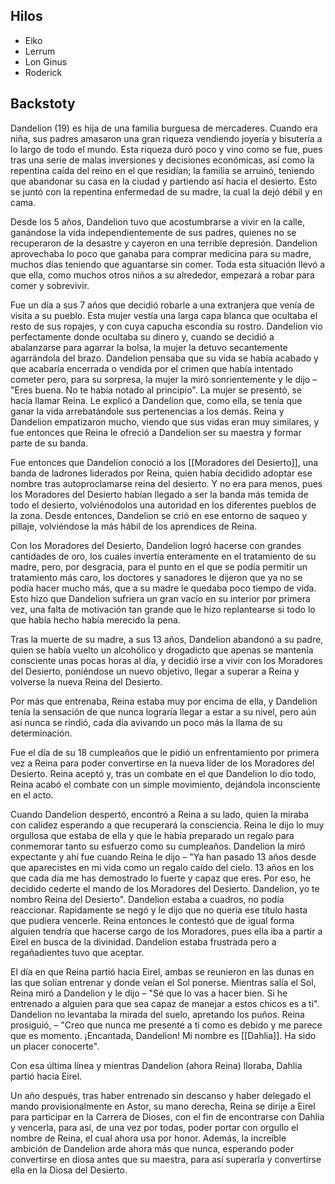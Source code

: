 ## Hilos

- Eiko
- Lerrum
- Lon Ginus
- Roderick



## Backstoty

Dandelion (19) es hija de una familia burguesa de mercaderes. Cuando era niña, sus padres amasaron una gran riqueza vendiendo joyería y bisutería a lo largo de todo el mundo. Esta riqueza duró poco y vino como se fue, pues tras una serie de malas inversiones y decisiones económicas, así como la repentina caída del reino en el que residían; la familia se arruinó, teniendo que abandonar su casa en la ciudad y partiendo así hacia el desierto. Esto se juntó con la repentina enfermedad de su madre, la cual la dejó débil y en cama.

Desde los 5 años, Dandelion tuvo que acostumbrarse a vivir en la calle, ganándose la vida independientemente de sus padres, quienes no se recuperaron de la desastre y cayeron en una terrible depresión. Dandelion aprovechaba lo poco que ganaba para comprar medicina para su madre, muchos días teniendo que aguantarse sin comer. Toda esta situación llevó a que ella, como muchos otros niños a su alrededor, empezará a robar para comer y sobrevivir. 

Fue un día a sus 7 años que decidió robarle a una extranjera que venía de visita a su pueblo. Esta mujer vestía una larga capa blanca que ocultaba el resto de sus ropajes, y con cuya capucha escondía su rostro. Dandelion vio perfectamente donde ocultaba su dinero y, cuando se decidió a abalanzarse para agarrar la bolsa, la mujer la detuvo secantemente agarrándola del brazo. Dandelion pensaba que su vida se había acabado y que acabaría encerrada o vendida por el crimen que había intentado cometer pero, para su sorpresa, la mujer la miró sonrientemente y le dijo – "Eres buena. No te había notado al principio". La mujer se presentó, se hacía llamar Reina. Le explicó a Dandelion que, como ella, se tenía que ganar la vida arrebatándole sus pertenencias a los demás. Reina y Dandelion empatizaron mucho, viendo que sus vidas eran muy similares, y fue entonces que Reina le ofreció a Dandelion ser su maestra y formar parte de su banda.

Fue entonces que Dandelion conoció a los [[Moradores del Desierto]], una banda de ladrones liderados por Reina, quien había decidido adoptar ese nombre tras autoproclamarse reina del desierto. Y no era para menos, pues los Moradores del Desierto habían llegado a ser la banda más temida de todo el desierto, volviénodolos una autoridad en los diferentes pueblos de la zona. Desde entonces, Dandelion se crió en ese entorno de saqueo y pillaje, volviéndose la más hábil de los aprendices de Reina. 

Con los Moradores del Desierto, Dandelion logró hacerse con grandes cantidades de oro, los cuales invertía enteramente en el tratamiento de su madre, pero, por desgracia, para el punto en el que se podía permitir un tratamiento más caro, los doctores y sanadores le dijeron que ya no se podía hacer mucho más, que a su madre le quedaba poco tiempo de vida. Esto hizo que Dandelion sufriera un gran vacío en su interior por primera vez, una falta de motivación tan grande que le hizo replantearse si todo lo que había hecho había merecido la pena.

Tras la muerte de su madre, a sus 13 años, Dandelion abandonó a su padre, quien se había vuelto un alcohólico y drogadicto que apenas se mantenía consciente unas pocas horas al día, y decidió irse a vivir con los Moradores del Desierto, poniéndose un nuevo objetivo, llegar a superar a Reina y volverse la nueva Reina del Desierto.

Por más que entrenaba, Reina estaba muy por encima de ella, y Dandelion tenía la sensación de que nunca lograría llegar a estar a su nivel, pero aún así nunca se rindió, cada día avivando un poco más la llama de su determinación. 

Fue el día de su 18 cumpleaños que le pidió un enfrentamiento por primera vez a Reina para poder convertirse en la nueva líder de los Moradores del Desierto. Reina aceptó y, tras un combate en el que Dandelion lo dio todo, Reina acabó el combate con un simple movimiento, dejándola inconsciente en el acto.

Cuando Dandelion despertó, encontró a Reina a su lado, quien la miraba con calidez esperando a que recuperará la consciencia. Reina le dijo lo muy orgullosa que estaba de ella y que le había preparado un regalo para conmemorar tanto su esfuerzo como su cumpleaños. Dandelion la miró expectante y ahí fue cuando Reina le dijo – "Ya han pasado 13 años desde que aparecistes en mi vida como un regalo caído del cielo. 13 años en los que cada día me has demostrado lo fuerte y capaz que eres. Por eso, he decidido cederte el mando de los Moradores del Desierto. Dandelion, yo te nombro Reina del Desierto". Dandelion estaba a cuadros, no podía reaccionar. Rapidamente se negó y le dijo que no quería ese título hasta que pudiera vencerle. Reina entonces le contestó que de igual forma alguien tendría que hacerse cargo de los Moradores, pues ella iba a partir a Eirel en busca de la divinidad. Dandelion estaba frustrada pero a regañadientes tuvo que aceptar.

El día en que Reina partió hacia Eirel, ambas se reunieron en las dunas en las que solían entrenar y donde veían el Sol ponerse. Mientras salía el Sol, Reina miró a Dandelion y le dijo – "Sé que lo vas a hacer bien. Si he entrenado a alguien para que sea capaz de manejar a estos chicos es a ti". Dandelion no levantaba la mirada del suelo, apretando los puños. Reina prosiguió, – "Creo que nunca me presenté a ti como es debido y me parece que es momento. ¡Encantada, Dandelion! Mi nombre es [[Dahlia]]. Ha sido un placer conocerte". 

Con esa última línea y mientras Dandelion (ahora Reina) lloraba, Dahlia partió hacia Eirel.

Un año después, tras haber entrenado sin descanso y haber delegado el mando provisionalmente en Astor, su mano derecha, Reina se dirije a Eirel para participar en la Carrera de Dioses, con el fin de encontrarse con Dahlia y vencerla, para así, de una vez por todas, poder portar con orgullo el nombre de Reina, el cual ahora usa por honor. Además, la increíble ambición de Dandelion arde ahora más que nunca, esperando poder convertirse en diosa antes que su maestra, para así superarla y convertirse ella en la Diosa del Desierto.
